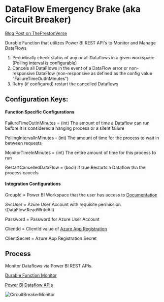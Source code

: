# DataFlow Emergency Brake (aka Circuit Breaker)

[Blog Post on ThePrestonVerse](https://theprestonverse.com/2022/07/01/power-bi-dataflow-monitor/)

Durable Function that utilizes Power BI REST API's to Monitor and Manage DataFlows

1) Periodically check status of any or all Dataflows in a given workspace (Polling interval is configurable)
2) Cancels all DataFlows in the event of a DataFlow error or non-responsive DataFlow (non-responsive as defined as the config value "FailureTimeOutInMinutes")
3) Retry (if configured) restart the cancelled Dataflows


## Configuration Keys:

#### Function Specific Configurations
FailureTimeOutInMinutes = (int) The amount of time a Dataflow can run before it is considered a hanging process or a silent failure

PollingIntervalInMinutes - (int) The amount of time for the process to wait in between requests

MonitorTImeInMinutes = (int) The entire amount of time for this process to run

RestartCancelledDataFlow = (bool) If true Restarts a Dataflow tha the process cancels

#### Integration Configurations
GroupId = Power BI Workspace that the user has access to [Documentation](https://docs.microsoft.com/en-us/rest/api/power-bi/groups)

SvcUser = Azure User Account with requisite permission (DataFlow.ReadWriteAll)

Password = Password for Azure User Account

ClientId = ClientId value of [Azure App Registration](https://docs.microsoft.com/en-us/power-bi/developer/embedded/register-app?tabs=customers%2CAzure)

ClientSecret = Azure App Registration Secret


## Process

Monitor Dataflows via Power BI REST APIs. 

[Durable Function Monitor](https://docs.microsoft.com/en-us/azure/azure-functions/durable/durable-functions-overview?tabs=csharp#monitoring)

[Power BI Dataflow APIs](https://docs.microsoft.com/en-us/rest/api/power-bi/dataflows)




![CircuitBreakerMonitor](https://user-images.githubusercontent.com/84995595/176934730-41a11b33-08bf-4d9c-8388-9e82a8bccc41.png)


